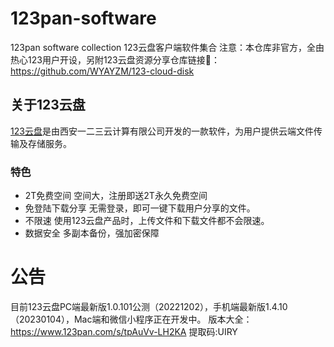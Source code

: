 # 123pan-software
123pan software collection 123云盘客户端软件集合
注意：本仓库非官方，全由热心123用户开设，另附123云盘资源分享仓库链接🔗：https://github.com/WYAYZM/123-cloud-disk
## 关于123云盘
[123云盘](https://123pan.com/)是由西安一二三云计算有限公司开发的一款软件，为用户提供云端文件传输及存储服务。
### 特色
- 2T免费空间
空间大，注册即送2T永久免费空间
- 免登陆下载分享
无需登录，即可一键下载用户分享的文件。
- 不限速
使用123云盘产品时，上传文件和下载文件都不会限速。
- 数据安全
多副本备份，强加密保障
# 公告
目前123云盘PC端最新版1.0.101公测（20221202），手机端最新版1.4.10（20230104），Mac端和微信小程序正在开发中。
版本大全：https://www.123pan.com/s/tpAuVv-LH2KA 提取码:UIRY
